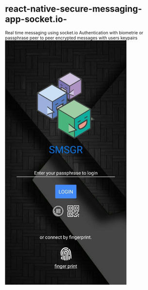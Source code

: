 # react-native-secure-messaging-app-socket.io-
Real time messaging using socket.io 
Authentication with biometrie or passphrase
peer to peer encrypted messages with users keypairs
<img src="/images/Login.jpg" width="400">
<!-- ![GitHub Logo](/images/Login.jpg) -->
<!-- Format: ![Alt Text](url) -->
